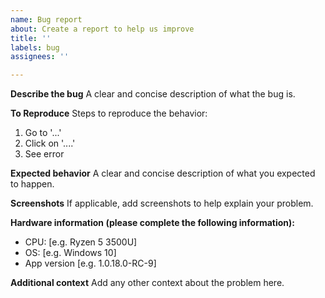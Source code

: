 ```yaml
---
name: Bug report
about: Create a report to help us improve
title: ''
labels: bug
assignees: ''

---
```


**Describe the bug**
A clear and concise description of what the bug is.

**To Reproduce**
Steps to reproduce the behavior:
1. Go to '...'
2. Click on '....'
3. See error

**Expected behavior**
A clear and concise description of what you expected to happen.

**Screenshots**
If applicable, add screenshots to help explain your problem.

**Hardware information (please complete the following information):**
 - CPU: [e.g. Ryzen 5 3500U]
 - OS: [e.g. Windows 10]
 - App version [e.g. 1.0.18.0-RC-9]

**Additional context**
Add any other context about the problem here.
